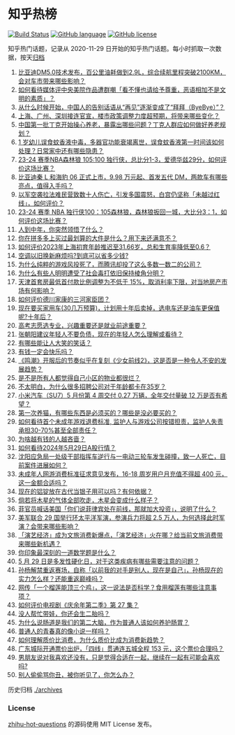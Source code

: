 # 知乎热榜
[![Build Status](https://github.com/ToWeLong/zhihu-hot-questions/workflows/CI/badge.svg)](https://github.com/ToWeLong/zhihu-hot-questions/actions)
[![GitHub language](https://img.shields.io/badge/language-golang-orange.svg)](https://golang.org/)
[![GitHub license](https://img.shields.io/github/license/ToWeLong/zhihu-hot-questions)](https://github.com/ToWeLong/zhihu-hot-questions/blob/main/LICENSE)

知乎热门话题，记录从 2020-11-29 日开始的知乎热门话题。每小时抓取一次数据，按天[归档](./archives)

<!-- BEGIN -->

1. [比亚迪DM5.0技术发布，百公里油耗做到2.9L，综合续航里程突破2100KM，会对车市带来哪些影响？](https://www.zhihu.com/question/648408795)
1. [如何看待媒体评中央美院作品遭群嘲「看不懂也请给予尊重，恶语相加不是文明的素质」？](https://www.zhihu.com/question/657446587)
1. [从什么时候开始，中国人的告别话语从“再见”逐渐变成了“拜拜（ByeBye）”？](https://www.zhihu.com/question/656823894)
1. [上海、广州、深圳接连官宣，楼市政策调整力度超预期，将带来哪些变化？](https://www.zhihu.com/question/657523623)
1. [中国第一批丁克开始操心养老，暴露出哪些问题？丁克人群应如何做好养老规划？](https://www.zhihu.com/question/657524621)
1. [1 岁幼儿误食蚊香液中毒，多器官功能衰竭离世，误食蚊香液第一时间该如何处理？日常家中还有哪些隐患？](https://www.zhihu.com/question/657483355)
1. [23-24 赛季NBA森林狼 105:100 独行侠，总比分1-3，爱德华兹29分，如何评价这场比赛？](https://www.zhihu.com/question/657530481)
1. [比亚迪秦 L 和海豹 06 正式上市，9.98 万元起、首发五代 DM，两款车有哪些亮点，值得入手吗？](https://www.zhihu.com/question/657443402)
1. [以军空袭拉法难民营致数十人伤亡，引发多国震怒，白宫仍坚称「未越过红线」，如何评价？](https://www.zhihu.com/question/657528457)
1. [23-24 赛季 NBA 独行侠100：105森林狼，森林狼扳回一城，大比分3：1，如何评价这场比赛？](https://www.zhihu.com/question/657529901)
1. [人到中年，你突然领悟了什么？](https://www.zhihu.com/question/657301073)
1. [你在拼多多上买过最划算的大件是什么？用下来还满意不？](https://www.zhihu.com/question/657437195)
1. [如何评价2023年上海初育年龄推迟至31.66岁，总和生育率降低至0.6？](https://www.zhihu.com/question/656957853)
1. [空调以旧换新麻烦吗?到底可以省多少钱?](https://www.zhihu.com/question/657216200)
1. [为什么纯粹的游戏风投死了，而腾讯却投了这么多数一数二的公司？](https://www.zhihu.com/question/657480262)
1. [为什么有些人明明遭受了社会毒打依旧保持棱角分明？](https://www.zhihu.com/question/654316450)
1. [天津首套房最低首付款比例调整为不低于 15%，取消利率下限，对当地房产市场有何影响？](https://www.zhihu.com/question/657528304)
1. [如何评价德川家康的三河家臣团？](https://www.zhihu.com/question/628786370)
1. [现在要买家用车(30几万预算)，计划用十年后卖掉，选电车还是油车更保值呢?十年后？](https://www.zhihu.com/question/657482996)
1. [高考志愿选专业，兴趣重要还是就业前途重要？](https://www.zhihu.com/question/656737925)
1. [张朝阳建议年轻人不要负债，现在的年轻人怎么理解或看待？](https://www.zhihu.com/question/657227051)
1. [有哪些能让人大笑的笑话？](https://www.zhihu.com/question/652527211)
1. [有钱一定会快乐吗？](https://www.zhihu.com/question/657485404)
1. [《鸣潮》开服后的节奏似乎在复刻《少女前线2》，这是否是一种令人不安的发展趋势？](https://www.zhihu.com/question/657378099)
1. [是不是所有人都觉得自己小区的物业都很烂？](https://www.zhihu.com/question/654361255)
1. [不太明白，为什么很多招聘公司对于年龄都卡在35岁？](https://www.zhihu.com/question/606825368)
1. [小米汽车（SU7）5 月份第 4 周交付 0.27 万辆，全年交付量破 12 万是否有希望？](https://www.zhihu.com/question/657436381)
1. [第一次养猫，有哪些东西是必须买的？哪些是没必要买的？](https://www.zhihu.com/question/656180219)
1. [如何看待首个未成年游戏退费标准, 监护人与游戏公司按错担责，监护人失责承担30-70%甚至全部责任？](https://www.zhihu.com/question/657480962)
1. [为啥越有钱的人越吝啬？](https://www.zhihu.com/question/657223806)
1. [如何看待2024年5月29日A股行情？](https://www.zhihu.com/question/657419942)
1. [沈阳应急局一处级干部指挥车逆行与一电动三轮车发生碰撞，致一人死亡，目前案件进展如何？](https://www.zhihu.com/question/657343165)
1. [未成年人网游消费标准征求意见发布，16-18 周岁用户月充值不得超 400 元，这一金额合适吗？](https://www.zhihu.com/question/657479849)
1. [现在的铝锭放在古代当银子用可以吗？有何依据？](https://www.zhihu.com/question/653029108)
1. [倘若将木星的气体全部吹走，木星会变成什么样子？](https://www.zhihu.com/question/655898769)
1. [菲官员喊话美国「你们说菲律宾处在前线，那就加大投资」，说明了什么？](https://www.zhihu.com/question/657442820)
1. [美军联合 29 国举行环太平洋军演，参演兵力将超 2.5 万人，为何选择此时军演？会带来哪些影响？](https://www.zhihu.com/question/657447756)
1. [「演艺经济」成为文旅消费新爆点，「演艺经济」火在哪？给当前文旅消费带来哪些新机遇？](https://www.zhihu.com/question/657440021)
1. [你印象最深刻的一道数学题是什么？](https://www.zhihu.com/question/656231814)
1. [5 月 29 日是多发性硬化日，对于这类疾病有哪些需要注意的问题？](https://www.zhihu.com/question/656809904)
1. [孙杨解禁重返赛场，自称「以前我的对手是别人，现在是自己」，孙杨现在的实力怎么样？还能重返巅峰吗？](https://www.zhihu.com/question/657420839)
1. [网传「一个榴莲能顶三个鸡」，这一说法是否科学？食用榴莲有哪些注意事项？](https://www.zhihu.com/question/657342771)
1. [如何评价电视剧《庆余年第二季》第 27 集？](https://www.zhihu.com/question/657461843)
1. [没人帮忙带娃，你还会生二胎吗？](https://www.zhihu.com/question/654045264)
1. [为什么说肠道是我们的第二大脑，作为普通人该如何养护肠胃？](https://www.zhihu.com/question/657479904)
1. [普通人的青春真的像小说一样吗？](https://www.zhihu.com/question/652347115)
1. [如何理解质价比消费，为什么质价比成为消费新趋势？](https://www.zhihu.com/question/657421130)
1. [广东城际开通票价出炉，「四线」贯通连五城全程 153 元，这个票价合理吗？](https://www.zhihu.com/question/657300569)
1. [男朋友说对我喜欢还没有，只是觉得合适在一起，继续在一起有可能会喜欢吗?](https://www.zhihu.com/question/656645282)
1. [别人偷偷骂你丑，被你听见了，你怎么办？](https://www.zhihu.com/question/653476102)

<!-- END -->

历史归档 [./archives](./archives)


### License
[zhihu-hot-questions](https://github.com/towelong/zhihu-hot-questions) 的源码使用 MIT License 发布。